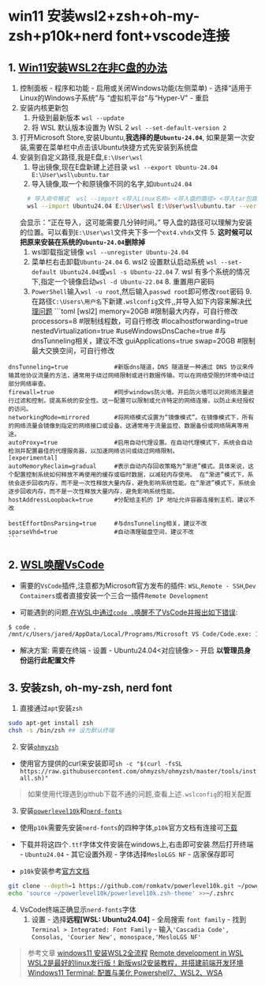 # win11 安装wsl2+zsh+oh-my-zsh+p10k+nerd font+vscode连接

## 1. [Win11安装WSL2在非C盘的办法](https://www.cnblogs.com/ubirdy/articles/18246999)
   1. 控制面板 - 程序和功能 - 启用或关闭Windows功能(左侧菜单) - 选择“适用于Linux的Windows子系统”与 “虚拟机平台”与“Hyper-V" - 重启
   2. 安装内核更新包
      1. 升级到最新版本 `wsl --update`
      2. 将 WSL 默认版本设置为 WSL 2 `wsl --set-default-version 2`
   3. 打开Microsoft Store,安装Ubuntu,**我选择的是`Ubuntu-24.04`**, 如果是第一次安装,需要在菜单栏中点击该Ubuntu快捷方式先安装到系统盘
   4. 安装到自定义路径,我是E盘,`E:\User\wsl`
      1. 导出镜像,现在E盘新建上述目录 `wsl --export Ubuntu-24.04 E:\User\wsl\ubuntu.tar`
      2. 导入镜像,取一个和原镜像不同的名字,如`Ubuntu24.04`
      ```bash
        # 导入命令格式  wsl --import <导入Linux名称> <导入盘的路径> <导入tar包路径> 版本(代表wsl2)
        wsl --import Ubuntu24.04 E:\User\wsl E:\User\wsl\ubuntu.tar --version 2
      ``` 
      会显示：“正在导入，这可能需要几分钟时间。”
      导入盘的路径可以理解为安装的位置。可以看到`E:\User\wsl`文件夹下多一个`ext4.vhdx`文件
    5. **这时候可以把原来安装在系统的`Ubuntu-24.04`删除掉**
       1. wsl卸载指定镜像 `wsl --unregister Ubuntu-24.04`
       2. 菜单栏右击卸载`Ubuntu-24.04`
    6. wsl2 设置默认启动系统 `wsl --set-default Ubuntu24.04`或`wsl -s Ubuntu-22.04`
    7. wsl 有多个系统的情况下,指定一个镜像启动`wsl -d Ubuntu-22.04`
    8. 重置用户密码
       1. `PowerShell`输入`wsl -u root`,然后输入`passwd root`即可修改`root`密码
    9.  在路径`C:\Users\用户名`下新建`.wslconfig`文件,,并导入如下内容来解决[代理问题](https://www.stormlee.top/docs/wsl2/wsl2-new-install.html#%E4%BF%AE%E6%94%B9%E5%9F%BA%E7%A1%80%E9%85%8D%E7%BD%AE)
    ```toml
    [wsl2]
    memory=20GB                   #限制最大内存，可自行修改
    processors=8                  #限制线程数，可自行修改
    #localhostforwarding=true
    nestedVirtualization=true
    #useWindowsDnsCache=true       #与dnsTunneling相关，建议不改
    guiApplications=true
    swap=20GB                     #限制最大交换空间，可自行修改

    dnsTunneling=true             #新版dns隧道，DNS 隧道是一种通过 DNS 协议来传输其他协议流量的方法，通常用于绕过网络限制或进行数据传输。可以在网络受限的环境中绕过部分网络审查。
    firewall=true                 #同步windows防火墙。开启防火墙可以对网络流量进行过滤和控制，提高系统的安全性。这一配置可以限制或允许特定的网络连接，以防止未经授权的访问。
    networkingMode=mirrored       #将网络模式设置为“镜像模式”。在镜像模式下，所有的网络流量会镜像到指定的网络接口或设备。这通常用于流量监控、数据备份或网络隔离等用途。
    autoProxy=true                #启用自动代理设置。在自动代理模式下，系统会自动检测并配置最佳的代理服务器，以加速网络访问或绕过网络限制。
    [experimental]
    autoMemoryReclaim=gradual     #表示自动内存回收策略为“渐进”模式。具体来说，这个配置控制系统如何释放不再使用的缓存或临时数据，以减轻内存使用。 在“渐进”模式下，系统会逐步回收内存，而不是一次性释放大量内存，避免影响系统性能。在“渐进”模式下，系统会逐步回收内存，而不是一次性释放大量内存，避免影响系统性能。
    hostAddressLoopback=true      #分配给主机的 IP 地址允许容器连接到主机，建议不改

    bestEffortDnsParsing=true     #与dnsTunneling相关，建议不改
    sparseVhd=true                #自动清理磁盘空间，建议不改
    ```

## 2. [WSL唤醒VsCode](https://code.visualstudio.com/docs/remote/wsl-tutorial)

+ 需要的`VsCode`插件,注意都为Microsoft官方发布的插件: `WSL`,`Remote - SSH`,`Dev Containers`或者直接安装一个三合一插件`Remote Development`

+ 可能遇到的问题,[在WSL中通过`code .`唤醒不了VsCode并报出如下错误](https://github.com/microsoft/vscode-remote-release/issues/7050): 
```bash
$ code .
/mnt/c/Users/jared/AppData/Local/Programs/Microsoft VS Code/Code.exe: Invalid argument
```
  + 解决方案: 需要在终端 - 设置 - Ubuntu24.04<对应镜像> - 开启 **以管理员身份运行此配置文件**

## 3. 安装zsh, oh-my-zsh, nerd font

1. 直接通过`apt`安装`zsh`
```bash
sudo apt-get install zsh
chsh -s /bin/zsh ## 设为默认终端
```

2. 安装[`ohmyzsh`](https://github.com/ohmyzsh/ohmyzsh)
  
+ 使用官方提供的curl来安装即可`sh -c "$(curl -fsSL https://raw.githubusercontent.com/ohmyzsh/ohmyzsh/master/tools/install.sh)"`
> 如果使用代理遇到github下载不通的问题,查看上述`.wslconfig`的相关配置

3. 安装[`powerlevel10k`](https://github.com/romkatv/powerlevel10k?tab=readme-ov-file#meslo-nerd-font-patched-for-powerlevel10k)和[`nerd-fonts`](https://github.com/ryanoasis/nerd-fonts)

+ 使用`p10k`需要先安装`nerd-fonts`的四种字体,`p10k`官方文档有连接可[下载](https://github.com/romkatv/powerlevel10k?tab=readme-ov-file#manual-font-installation)
+ 下载并将这四个`.ttf`字体文件安装在windows上,右击即可安装.然后打开终端 - `Ubuntu24.04` - 其它设置外观 - 字体选择`MesloLGS NF` - 店家保存即可

+ `p10k`安装参考[官方文档](https://github.com/romkatv/powerlevel10k?tab=readme-ov-file#manual)

```bash
git clone --depth=1 https://github.com/romkatv/powerlevel10k.git ~/powerlevel10k
echo 'source ~/powerlevel10k/powerlevel10k.zsh-theme' >>~/.zshrc
```

4. VsCode终端正确显示`nerd-fonts`字体
   1. 设置 - 选择**远程[WSL: Ubuntu24.04]** - 全局搜索 `font family` - 找到`Terminal > Integrated: Font Family` - 输入`'Cascadia Code', Consolas, 'Courier New', monospace,'MesloLGS NF'`

> 参考文章
> [windows11 安装WSL2全流程](https://www.cnblogs.com/ubirdy/articles/18246999)
> [Remote development in WSL](https://code.visualstudio.com/docs/remote/wsl-tutorial)
> [WSL2是最好的linux发行版！新版wsl2安装教程，并搭建前端开发环境](https://www.stormlee.top/docs/wsl2/wsl2-new-install.html)
> [Windows11 Terminal: 配置与美化 Powershell7、WSL2、WSA](https://www.meow-2.com/posts/records/terminals#_1-powershell-%E5%AE%89%E8%A3%85-oh-my-posh)